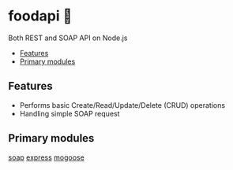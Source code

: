 # foodapi :fork_and_knife:
Both REST and SOAP API on Node.js

* [Features](https://github.com/Liemrist/foodapi#features)
* [Primary modules](https://github.com/Liemrist/foodapi#primary-modules)

## Features
* Performs basic Create/Read/Update/Delete (CRUD) operations
* Handling simple SOAP request

## Primary modules
[soap](https://github.com/vpulim/node-soap)
[express](https://github.com/expressjs/express)
[mogoose](https://github.com/Automattic/mongoose)
